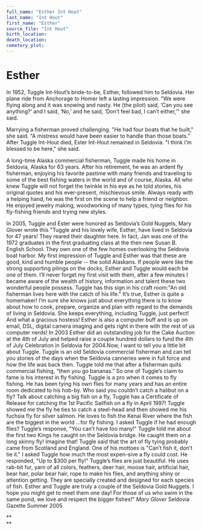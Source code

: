 ```yaml
---
full_name: "Esther Int Hout"
last_name: "Int Hout"
first_name: "Esther"
source_file: "Int Hout"
birth_location:
death_location:
cemetery_plot: 
---
```

# Esther

In 1952, Tuggle Int-Hout’s bride-to-be, Esther, followed him to
Seldovia. Her plane ride from Anchorage to Homer left a lasting
impression. "We were flying along and it was snowing and nasty. He (the
pilot) said, ‘Can you see anything?’ and I said, ‘No,’ and he said,
‘Don’t feel bad, I can’t either,’" she said.

Marrying a fisherman proved challenging. "He had four boats that he
built," she said. "A mistress would have been easier to handle than
those boats." After Tuggle Int-Hout died, Ester Int-Hout remained in
Seldovia. "I think I’m blessed to be here," she said.

A long-time Alaska commercial fisherman, Tuggle made his home in
Seldovia, Alaska for 63 years. After his retirement, he was an ardent
fly fisherman, enjoying his favorite pastime with many friends and
traveling to some of the best fishing waters in the world and of course,
Alaska. All who knew Tuggle will not forget the twinkle in his eye as he
told stories, his original quotes and his ever-present, mischievous
smile. Always ready with a helping hand, he was the first on the scene
to help a friend or neighbor. He enjoyed jewelry making, woodworking of
many types, tying flies for his fly-fishing friends and trying new
styles.

In 2005, Tuggle and Ester were honored as Seldovia’s Gold Nuggets, Mary
Glover wrote this "Tuggle and his lovely wife, Esther, have lived in
Seldovia for 47 years\! They reared their daughter here. In fact, Jan
was one of the 1972 graduates in the first graduating class at the then
new Susan B. English School. They own one of the few homes overlooking
the Seldovia boat harbor. My first impression of Tuggle and Esther was
that these are good, kind and humble people -- the solid Alaskans. If
people were like the strong supporting pilings on the docks, Esther and
Tuggle would each be one of them. I’ll never forget my first visit with
them, after a few minutes I became aware of the wealth of history,
information and talent these two wonderful people possess. Tuggle has
this sign in his craft room:"An old fisherman lives here with the catch
of his life." It’s true, Esther is quite a homemaker\! I’m sure she
knows just about everything there is to know about how to cook, prepare,
organize and plan with regard to the demands of living in Seldovia. She
keeps everything, including Tuggle, just perfect\! And what a gracious
hostess\! Esther is also a computer buff and is up on email, DSL,
digital camera imaging and gets right in there with the rest of us
computer nerds\! In 2003 Esther did an outstanding job for the Cake
Auction at the 4th of July and helped raise a couple hundred dollars to
fund the 4th of July Celebration in Seldovia for 2004.Now, I want to
tell you a little bit about Tuggle. Tuggle is an old Seldovia commercial
fisherman and can tell you stories of the days when the Seldovia
canneries were in full force and how the life was back then. Tuggle told
me that after a fisherman quits commercial fishing, "then you go
bananas." So one of Tuggle’s claim to fame is his interest in fly
fishing. Tuggle is a pro when it comes to fly fishing. He has been tying
his own flies for many years and has an entire room dedicated to his
hob-by. Who said you couldn’t catch a halibut on a fly? Talk about
catching a big fish on a fly, Tuggle has a Certificate of Release for
catching the 1st Pacific Sailfish on a fly in April 1997\! Tuggle showed
me the fly he ties to catch a steel-head and then showed me his fuchsia
fly for silver salmon. He loves to fish the Kenai River where the fish
are the biggest in the world ...for fly fishing. I asked Tuggle if he
had enough flies? Tuggle’s response, "You can’t have too many\!" Tuggle
told me about the first two Kings he caught on the Seldovia bridge. He
caught them on a long skinny fly\! Imagine that\! Tuggle said that the
art of fly tying probably came from Scotland and England. One of his
mottoes is "Can’t fish it, don’t tie it." I asked Tuggle how much the
most expen-sive a fly could cost. He responded, "Up to $300 per fly\!"
Tuggle’s flies are just beautiful. He uses rab-bit fur, yarn of all
colors, feathers, deer hair, moose hair, artificial hair, bear hair,
polar bear hair, rope to make his flies, and anything shiny or attention
getting. They are specially created and designed for each species of
fish. Esther and Tuggle are truly a couple of the Seldovia Gold Nuggets.
I hope you might get to meet them one day\! For those of us who swim in
the same pond, we love and respect the bigger fishes\!" *Mary Glover*
Seldovia Gazette Summer 2005

**  
**

